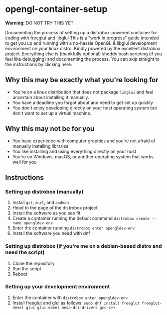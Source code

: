 # opengl-container-setup
**Warning:** DO NOT TRY THIS YET

Documenting the process of setting up a distrobox-powered container for coding with freeglut and libglui
This is a "work in progress" guide intended to get you up and running with a no-hassle OpenGL & libglui development environment on your linux distro. Kindly powered by the excellent distrobox project. Everything else is (thankfully optional) shoddy bash scripting (if you feel like debugging) and documenting the process. You can skip straight to the instructions by clicking here.

## Why this may be exactly what you're looking for
* You're on a linux distribution that does not package `libglui` and feel uncertain about installing it manually.
* You have a deadline you forgot about and need to get set up quickly
* You don't enjoy developing directly on your host operating system but don't want to set up a virtual machine.

## Why this may not be for you
* You have experience with computer graphics and you're not afraid of manually installing libraries
* You like installing and using everything directly on your host
* You're on Windows, macOS, or another operating system that works well for you

## Instructions

### Setting up distrobox (manually)
1. Install `git`, `curl`, and `podman` 
2. Head to the page of the distrobox project. 
3. Install the software as you see fit
4. Create a container running the default command `distrobox create --name opengldev-env`
5. Enter the container running `distrobox enter opengldev-env`
6. Install the software you need with dnf 

### Setting up distrobox (if you're me on a debian-based distro and need the script)
1. Clone the repository
2. Run the script
3. Reboot

### Setting up your development environment 
1. Enter the container with `distrobox enter opengldev-env`
2. Install freeglut and glui as follows: `sudo dnf install freeglut freeglut-devel glui glui-devel mesa-dri-drivers gcc-c++`
